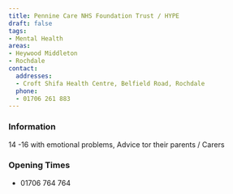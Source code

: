 ```yaml
---
title: Pennine Care NHS Foundation Trust / HYPE
draft: false
tags:
- Mental Health
areas:
- Heywood Middleton
- Rochdale
contact:
  addresses:
  - Croft Shifa Health Centre, Belfield Road, Rochdale
  phone:
  - 01706 261 883
---
```


### Information
14 -16 with emotional problems, Advice tor their parents / Carers

### Opening Times
* 01706 764 764


